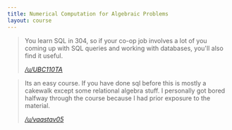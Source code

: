 ```yaml
---
title: Numerical Computation for Algebraic Problems
layout: course
---
```


> You learn SQL in 304, so if your co-op job involves a lot of you coming up with SQL queries and working with databases, you'll also find it useful.
>
> <cite><a href="https://www.reddit.com/r/UBC/comments/euijmu/2020st_what_third_year_cpsc_courses_do_you/ffpp05h">/u/UBC110TA</a></cite>

>  Its an easy course. If you have done sql before this is mostly a cakewalk except some relational algebra stuff. I personally got bored halfway through the course because I had prior exposure to the material.
>
> <cite><a href="https://www.reddit.com/r/UBC/comments/bsasu1/comp_sci_courses_at_ubc/eom20bx">/u/vaastav05</a></cite>

